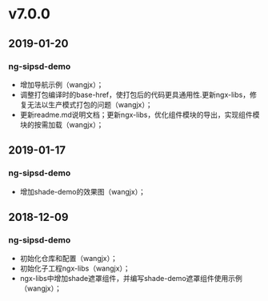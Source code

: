 # v7.0.0
## 2019-01-20
### ng-sipsd-demo
- 增加导航示例（wangjx）；
- 调整打包编译时的base-href，使打包后的代码更具通用性.更新ngx-libs，修复无法以生产模式打包的问题（wangjx）；
- 更新readme.md说明文档；更新ngx-libs，优化组件模块的导出，实现组件模块的按需加载（wangjx）；

## 2019-01-17
### ng-sipsd-demo
- 增加shade-demo的效果图（wangjx）；

## 2018-12-09
### ng-sipsd-demo
- 初始化仓库和配置（wangjx）；
- 初始化子工程ngx-libs（wangjx）；
- ngx-libs中增加shade遮罩组件，并编写shade-demo遮罩组件使用示例（wangjx）；